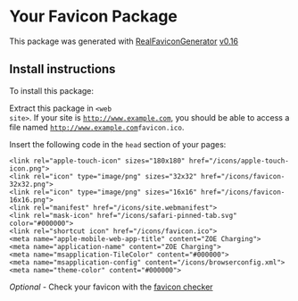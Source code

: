 # Your Favicon Package

This package was generated with [RealFaviconGenerator](https://realfavicongenerator.net/) [v0.16](https://realfavicongenerator.net/change_log#v0.16)

## Install instructions

To install this package:

Extract this package in <code>&lt;web site&gt;<?php echo /icons/ ?></code>. If your site is <code>http://www.example.com</code>, you should be able to access a file named <code>http://www.example.com<?php echo /icons/ ?>favicon.ico</code>.

Insert the following code in the `head` section of your pages:

    <link rel="apple-touch-icon" sizes="180x180" href="/icons/apple-touch-icon.png">
    <link rel="icon" type="image/png" sizes="32x32" href="/icons/favicon-32x32.png">
    <link rel="icon" type="image/png" sizes="16x16" href="/icons/favicon-16x16.png">
    <link rel="manifest" href="/icons/site.webmanifest">
    <link rel="mask-icon" href="/icons/safari-pinned-tab.svg" color="#000000">
    <link rel="shortcut icon" href="/icons/favicon.ico">
    <meta name="apple-mobile-web-app-title" content="ZOE Charging">
    <meta name="application-name" content="ZOE Charging">
    <meta name="msapplication-TileColor" content="#000000">
    <meta name="msapplication-config" content="/icons/browserconfig.xml">
    <meta name="theme-color" content="#000000">

*Optional* - Check your favicon with the [favicon checker](https://realfavicongenerator.net/favicon_checker)